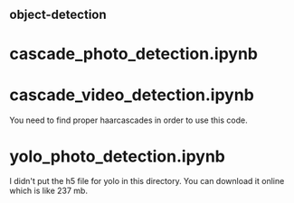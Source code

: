 ## object-detection

# cascade_photo_detection.ipynb
# cascade_video_detection.ipynb

You need to find proper haarcascades in order to use this code.

# yolo_photo_detection.ipynb

I didn't put the h5 file for yolo in this directory. You can download it online which is like 237 mb.
